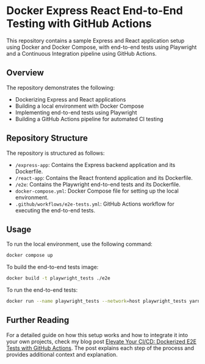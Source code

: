 # Docker Express React End-to-End Testing with GitHub Actions

This repository contains a sample Express and React application setup using Docker and Docker Compose, with end-to-end tests using Playwright and a Continuous Integration pipeline using GitHub Actions.

## Overview

The repository demonstrates the following:

- Dockerizing Express and React applications
- Building a local environment with Docker Compose
- Implementing end-to-end tests using Playwright
- Building a GitHub Actions pipeline for automated CI testing

## Repository Structure

The repository is structured as follows:

- `/express-app`: Contains the Express backend application and its Dockerfile.
- `/react-app`: Contains the React frontend application and its Dockerfile.
- `/e2e`: Contains the Playwright end-to-end tests and its Dockerfile.
- `docker-compose.yml`: Docker Compose file for setting up the local environment.
- `.github/workflows/e2e-tests.yml`: GitHub Actions workflow for executing the end-to-end tests.

## Usage

To run the local environment, use the following command:

```bash
docker compose up
```

To build the end-to-end tests image:

```bash
docker build -t playwright_tests ./e2e
```

To run the end-to-end tests:

```bash
docker run --name playwright_tests --network=host playwright_tests yarn e2etest:ci
```

## Further Reading

For a detailed guide on how this setup works and how to integrate it into your own projects, check my blog post [Elevate Your CI/CD: Dockerized E2E Tests with GitHub Actions](https://lachiejames.com/elevate-your-ci-cd-dockerized-e2e-tests-with-github-actions/?preview_id=2048&preview_nonce=3477eacf8a&preview=true&_thumbnail_id=2072). The post explains each step of the process and provides additional context and explanation.
